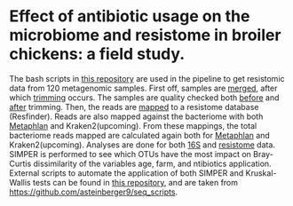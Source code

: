  # Effect of antibiotic usage on the microbiome and resistome in broiler chickens: a field study.

The bash scripts in [this repository](Pipeline) are used in the pipeline to get resistomic data from 120 metagenomic samples. First off, samples are [merged](Pipeline/merge.sh), after which [trimming](Pipeline/clean.sh) occurs. The samples are quality checked both [before](Pipeline/pre_qc.sh) and [after](Pipeline/post_qc.sh) trimming. Then, the reads are [mapped](Pipeline/map_resistome.sh) to a resistome database (Resfinder). Reads are also mapped against the bacteriome with both [Metaphlan](get_counts_metaphlan.sh) and Kraken2(upcoming). From these mappings, the total bacteriome reads mapped are calculated again both for [Metaphlan](extract_reads_metaphlan.sh) and Kraken2(upcoming). 
Analyses are done for both [16S](16S) and [resistome](Resistome) data.
SIMPER is performed to see which OTUs have the most impact on Bray-Curtis dissimilarity of the variables age, farm, and ntibiotics application. External scripts to automate the application of both SIMPER and Kruskal-Wallis tests can be found in [this repository](Steinberger_scripts), and are taken from https://github.com/asteinberger9/seq_scripts.